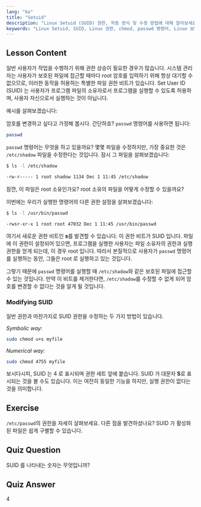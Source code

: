 ```yaml
---
lang: "ko"
title: "Setuid"
description: "Linux Setuid (SUID) 권한, 작동 방식 및 수정 방법에 대해 알아보세요. Linux 에서 안전한 파일 접근을 위한 SUID 를 이해합니다."
keywords: "Linux Setuid, SUID, Linux 권한, chmod, passwd 명령어, Linux 보안, 초보자 Linux, Linux 튜토리얼"
---
```


## Lesson Content

일반 사용자가 작업을 수행하기 위해 권한 상승이 필요한 경우가 많습니다. 시스템 관리자는 사용자가 보호된 파일에 접근할 때마다 root 암호를 입력하기 위해 항상 대기할 수 없으므로, 이러한 동작을 허용하는 특별한 파일 권한 비트가 있습니다. Set User ID (SUID) 는 사용자가 프로그램 파일의 소유자로서 프로그램을 실행할 수 있도록 허용하며, 사용자 자신으로서 실행하는 것이 아닙니다.

예시를 살펴보겠습니다:

암호를 변경하고 싶다고 가정해 봅시다. 간단하죠? `passwd` 명령어를 사용하면 됩니다:

```bash
passwd
```

`passwd` 명령어는 무엇을 하고 있을까요? 몇몇 파일을 수정하지만, 가장 중요한 것은 `/etc/shadow` 파일을 수정한다는 것입니다. 잠시 그 파일을 살펴보겠습니다:

```bash
$ ls -l /etc/shadow

-rw-r----- 1 root shadow 1134 Dec 1 11:45 /etc/shadow
```

잠깐, 이 파일은 root 소유인가요? root 소유의 파일을 어떻게 수정할 수 있을까요?

이번에는 우리가 실행한 명령어의 다른 권한 설정을 살펴보겠습니다:

```bash
$ ls -l /usr/bin/passwd

-rwsr-xr-x 1 root root 47032 Dec 1 11:45 /usr/bin/passwd
```

여기서 새로운 권한 비트인 **s**를 발견할 수 있습니다. 이 권한 비트가 SUID 입니다. 파일에 이 권한이 설정되어 있으면, 프로그램을 실행한 사용자는 파일 소유자의 권한과 실행 권한을 얻게 되는데, 이 경우 root 입니다. 따라서 본질적으로 사용자가 `passwd` 명령어를 실행하는 동안, 그들은 root 로 실행하고 있는 것입니다.

그렇기 때문에 `passwd` 명령어를 실행할 때 `/etc/shadow`와 같은 보호된 파일에 접근할 수 있는 것입니다. 만약 이 비트를 제거한다면, `/etc/shadow`를 수정할 수 없게 되어 암호를 변경할 수 없다는 것을 알게 될 것입니다.

### Modifying SUID

일반 권한과 마찬가지로 SUID 권한을 수정하는 두 가지 방법이 있습니다.

_Symbolic way:_

```bash
sudo chmod u+s myfile
```

_Numerical way:_

```bash
sudo chmod 4755 myfile
```

보시다시피, SUID 는 4 로 표시되며 권한 세트 앞에 붙습니다. SUID 가 대문자 **S**로 표시되는 것을 볼 수도 있습니다. 이는 여전히 동일한 기능을 하지만, 실행 권한이 없다는 것을 의미합니다.

## Exercise

`/etc/passwd`의 권한을 자세히 살펴보세요. 다른 점을 발견하셨나요? SUID 가 활성화된 파일은 쉽게 구별할 수 있습니다.

## Quiz Question

SUID 를 나타내는 숫자는 무엇입니까?

## Quiz Answer

4

